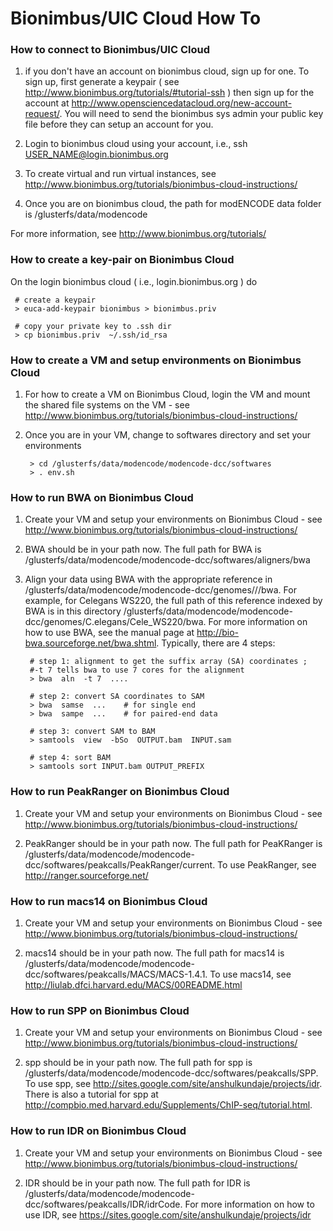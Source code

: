 Bionimbus/UIC Cloud  How To
=====================================

### How to connect to Bionimbus/UIC Cloud

1. if you don't have an account on bionimbus cloud, sign up for one.  To sign up, first generate a keypair ( see http://www.bionimbus.org/tutorials/#tutorial-ssh ) then sign up for the account at http://www.opensciencedatacloud.org/new-account-request/.   You will need to send the bionimbus sys admin your public key file before they can setup an account for you.

2. Login to bionimbus cloud using your account, i.e., ssh USER_NAME@login.bionimbus.org

3. To create virtual and run virtual instances, see http://www.bionimbus.org/tutorials/bionimbus-cloud-instructions/

4.  Once you are on bionimbus cloud, the path for modENCODE data folder is /glusterfs/data/modencode

For more information, see http://www.bionimbus.org/tutorials/


### How to create a key-pair on Bionimbus Cloud
On the login bionimbus cloud ( i.e., login.bionimbus.org ) do 

     # create a keypair
     > euca-add-keypair bionimbus > bionimbus.priv     
    
     # copy your private key to .ssh dir
     > cp bionimbus.priv  ~/.ssh/id_rsa                

### How to create a VM and setup environments on Bionimbus Cloud
1. For how to create a VM on Bionimbus Cloud, login the VM and mount the shared file systems on the VM - see http://www.bionimbus.org/tutorials/bionimbus-cloud-instructions/

2. Once you are in your VM, change to softwares directory and set your environments

        > cd /glusterfs/data/modencode/modencode-dcc/softwares
        > . env.sh

### How to run BWA on Bionimbus Cloud
1. Create your VM and setup your environments on Bionimbus Cloud - see http://www.bionimbus.org/tutorials/bionimbus-cloud-instructions/

2. BWA should be in your path now.  The full path for BWA is /glusterfs/data/modencode/modencode-dcc/softwares/aligners/bwa

3. Align your data using BWA with the appropriate reference in /glusterfs/data/modencode/modencode-dcc/genomes/<species>/<build>/bwa. 
For example, for Celegans WS220, the full path of this reference indexed by BWA is in this directory /glusterfs/data/modencode/modencode-dcc/genomes/C.elegans/Cele_WS220/bwa.  For more information on how to use BWA, see the manual page at http://bio-bwa.sourceforge.net/bwa.shtml.  Typically, there are 4 steps:

        # step 1: alignment to get the suffix array (SA) coordinates ; 
        #-t 7 tells bwa to use 7 cores for the alignment
        > bwa  aln  -t 7  ....   
    
        # step 2: convert SA coordinates to SAM
        > bwa  samse  ...    # for single end 
        > bwa  sampe  ...    # for paired-end data 

        # step 3: convert SAM to BAM
        > samtools  view  -bSo  OUTPUT.bam  INPUT.sam 

        # step 4: sort BAM
        > samtools sort INPUT.bam OUTPUT_PREFIX

### How to run PeakRanger on Bionimbus Cloud
1. Create your VM and setup your environments on Bionimbus Cloud - see http://www.bionimbus.org/tutorials/bionimbus-cloud-instructions/

2. PeakRanger should be in your path now.  The full path for PeaKRanger is /glusterfs/data/modencode/modencode-dcc/softwares/peakcalls/PeakRanger/current.  To use PeakRanger, see http://ranger.sourceforge.net/

### How to run macs14 on Bionimbus Cloud
1. Create your VM and setup your environments on Bionimbus Cloud - see http://www.bionimbus.org/tutorials/bionimbus-cloud-instructions/

2. macs14 should be in your path now.  The full path for macs14 is /glusterfs/data/modencode/modencode-dcc/softwares/peakcalls/MACS/MACS-1.4.1.  To use macs14, see 
http://liulab.dfci.harvard.edu/MACS/00README.html

### How to run SPP on Bionimbus Cloud
1. Create your VM and setup your environments on Bionimbus Cloud - see http://www.bionimbus.org/tutorials/bionimbus-cloud-instructions/

2. spp should be in your path now.  The full path for spp is /glusterfs/data/modencode/modencode-dcc/softwares/peakcalls/SPP.  To use spp, see http://sites.google.com/site/anshulkundaje/projects/idr.  There is also a tutorial for spp at http://compbio.med.harvard.edu/Supplements/ChIP-seq/tutorial.html.

### How to run IDR on Bionimbus Cloud
1. Create your VM and setup your environments on Bionimbus Cloud - see http://www.bionimbus.org/tutorials/bionimbus-cloud-instructions/

2. IDR should be in your path now.  The full path for IDR is /glusterfs/data/modencode/modencode-dcc/softwares/peakcalls/IDR/idrCode.  For more information on how to use IDR, see https://sites.google.com/site/anshulkundaje/projects/idr

